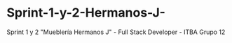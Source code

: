 # Sprint-1-y-2-Hermanos-J-
Sprint 1 y 2 "Mueblería Hermanos J" - Full Stack Developer - ITBA Grupo 12
